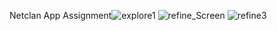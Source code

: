 Netclan App Assignment![explore1](https://github.com/shashank3103-dev/NetClan/assets/58992351/78b04267-2439-4f6b-ac77-4f20e746550d)
![refine_Screen](https://github.com/shashank3103-dev/NetClan/assets/58992351/ad284586-07ef-4c14-a526-768ced912e92)
![refine3](https://github.com/shashank3103-dev/NetClan/assets/58992351/59de731f-432a-4cc5-9dea-0905e6f01340)
